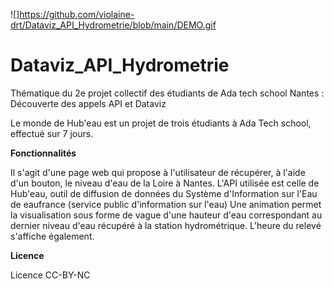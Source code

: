 ![]https://github.com/violaine-drt/Dataviz_API_Hydrometrie/blob/main/DEMO.gif

# Dataviz_API_Hydrometrie
Thématique du 2e projet collectif des étudiants de Ada tech school Nantes : Découverte des appels API et Dataviz

Le monde de Hub'eau est un projet de trois étudiants à Ada Tech school, effectué sur 7 jours.

**Fonctionnalités**

Il s'agit d'une page web qui propose à l'utilisateur de récupérer, à l'aide d'un bouton, le niveau d'eau de la Loire à Nantes. L'API utilisée est celle de Hub'eau, outil de diffusion de données du Système d'Information sur l'Eau de eaufrance (service public d'information sur l'eau)
Une animation permet la visualisation sous forme de vague d'une hauteur d'eau correspondant au dernier niveau d'eau récupéré à la station hydrométrique. L'heure du relevé s'affiche également.

**Licence**

Licence CC-BY-NC



